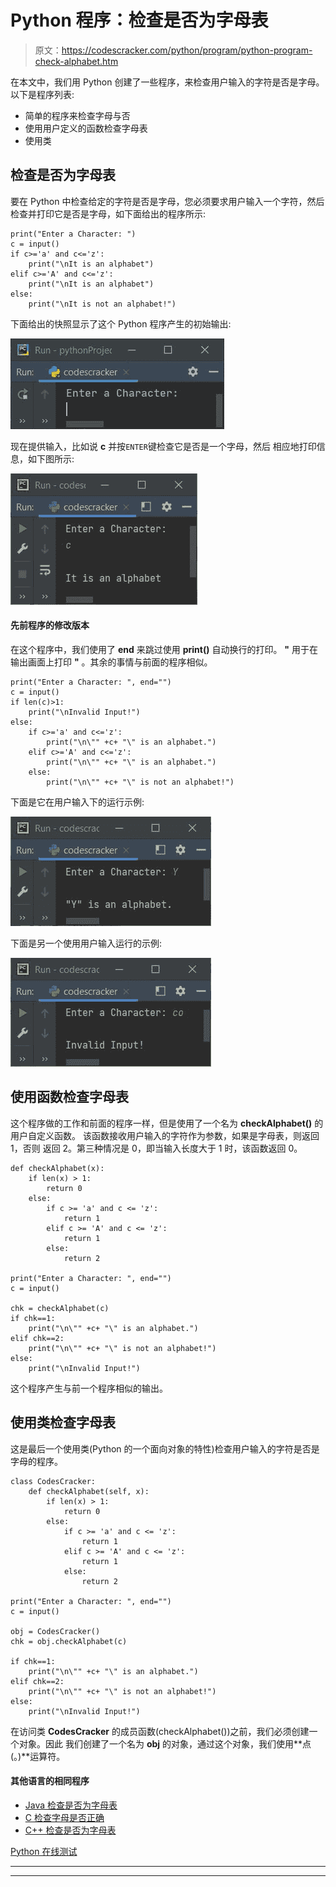 # Python 程序：检查是否为字母表

> 原文：<https://codescracker.com/python/program/python-program-check-alphabet.htm>

在本文中，我们用 Python 创建了一些程序，来检查用户输入的字符是否是字母。以下是程序列表:

*   简单的程序来检查字母与否
*   使用用户定义的函数检查字母表
*   使用类

## 检查是否为字母表

要在 Python 中检查给定的字符是否是字母，您必须要求用户输入一个字符，然后检查并打印它是否是字母，如下面给出的程序所示:

```
print("Enter a Character: ")
c = input()
if c>='a' and c<='z':
    print("\nIt is an alphabet")
elif c>='A' and c<='z':
    print("\nIt is an alphabet")
else:
    print("\nIt is not an alphabet!")
```

下面给出的快照显示了这个 Python 程序产生的初始输出:

![check alphabet or not python](img/c025c9ffbf14e5fdcf51cb23e1c27cc6.png)

现在提供输入，比如说 **c** 并按`ENTER`键检查它是否是一个字母，然后 相应地打印信息，如下图所示:

![check alphabet python](img/d3ad82bc162f08a353cadec4f1331ef9.png)

#### 先前程序的修改版本

在这个程序中，我们使用了 **end** 来跳过使用 **print()** 自动换行的打印。 **\"** 用于在输出画面上打印 **"** 。其余的事情与前面的程序相似。

```
print("Enter a Character: ", end="")
c = input()
if len(c)>1:
    print("\nInvalid Input!")
else:
    if c>='a' and c<='z':
        print("\n\"" +c+ "\" is an alphabet.")
    elif c>='A' and c<='z':
        print("\n\"" +c+ "\" is an alphabet.")
    else:
        print("\n\"" +c+ "\" is not an alphabet!")
```

下面是它在用户输入下的运行示例:

![python check alphabet or not](img/c9483698e412e883deacd05df5442da0.png)

下面是另一个使用用户输入运行的示例:

![python check alphabet](img/9fa1c50f275f7ef923cdbe04dfe4f97a.png)

## 使用函数检查字母表

这个程序做的工作和前面的程序一样，但是使用了一个名为 **checkAlphabet()** 的用户自定义函数。 该函数接收用户输入的字符作为参数，如果是字母表，则返回 1，否则 返回 2。第三种情况是 0，即当输入长度大于 1 时，该函数返回 0。

```
def checkAlphabet(x):
    if len(x) > 1:
        return 0
    else:
        if c >= 'a' and c <= 'z':
            return 1
        elif c >= 'A' and c <= 'z':
            return 1
        else:
            return 2

print("Enter a Character: ", end="")
c = input()

chk = checkAlphabet(c)
if chk==1:
    print("\n\"" +c+ "\" is an alphabet.")
elif chk==2:
    print("\n\"" +c+ "\" is not an alphabet!")
else:
    print("\nInvalid Input!")

```

这个程序产生与前一个程序相似的输出。

## 使用类检查字母表

这是最后一个使用类(Python 的一个面向对象的特性)检查用户输入的字符是否是字母的程序。

```
class CodesCracker:
    def checkAlphabet(self, x):
        if len(x) > 1:
            return 0
        else:
            if c >= 'a' and c <= 'z':
                return 1
            elif c >= 'A' and c <= 'z':
                return 1
            else:
                return 2

print("Enter a Character: ", end="")
c = input()

obj = CodesCracker()
chk = obj.checkAlphabet(c)

if chk==1:
    print("\n\"" +c+ "\" is an alphabet.")
elif chk==2:
    print("\n\"" +c+ "\" is not an alphabet!")
else:
    print("\nInvalid Input!")
```

在访问类 **CodesCracker** 的成员函数(checkAlphabet())之前，我们必须创建一个对象。因此 我们创建了一个名为 **obj** 的对象，通过这个对象，我们使用**点(。)**运算符。

#### 其他语言的相同程序

*   [Java 检查是否为字母表](/java/program/java-program-check-alphabet.htm)
*   [C 检查字母是否正确](/c/program/c-program-check-alphabet.htm)
*   [C++ 检查是否为字母表](/cpp/program/cpp-program-check-alphabet.htm)

[Python 在线测试](/exam/showtest.php?subid=10)

* * *

* * *